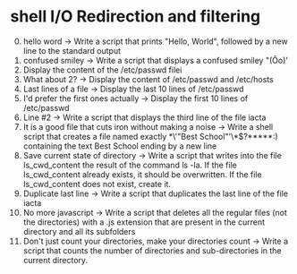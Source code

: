 # shell I/O Redirection and filtering
0. hello word -> Write a script that prints "Hello, World", followed by a new line to the standard output
1. confused smiley -> Write a script that displays a confused smiley "(Ôo)'
2. Display the content of the /etc/passwd filei
3. What about 2? ->  Display the content of /etc/passwd and /etc/hosts
4. Last lines of a file -> Display the last 10 lines of /etc/passwd
5.  I'd prefer the first ones actually -> Display the first 10 lines of /etc/passwd
6. Line #2 -> Write a script that displays the third line of the file iacta
7. It is a good file that cuts iron without making a noise -> Write a shell script that creates a file named exactly \*\\'"Best School"\'\\*$\?\*\*\*\*\*:) containing the text Best School ending by a new line
8. Save current state of directory -> Write a script that writes into the file ls_cwd_content the result of the command ls -la. If the file ls_cwd_content already exists, it should be overwritten. If the file ls_cwd_content does not exist, create it.
9. Duplicate last line -> Write a script that duplicates the last line of the file iacta
10. No more javascript -> Write a script that deletes all the regular files (not the directories) with a .js extension that are present in the current directory and all its subfolders
11. Don't just count your directories, make your directories count -> Write a script that counts the number of directories and sub-directories in the current directory.
